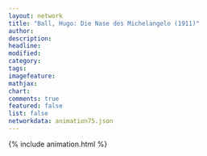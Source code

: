 ```yaml
---
layout: network
title: "Ball, Hugo: Die Nase des Michelangelo (1911)"
author:
description:
headline:
modified:
category:
tags:
imagefeature: 
mathjax: 
chart: 
comments: true
featured: false
list: false
networkdata: animation75.json
---
```

{% include animation.html %}
